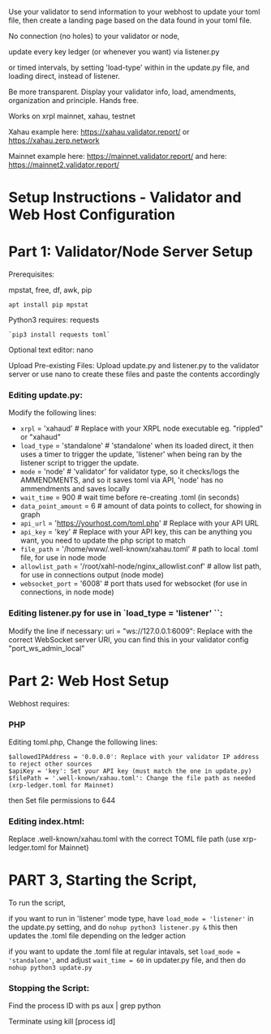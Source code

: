 Use your validator to send information to your webhost to update your toml file, then create a landing page based on the data found in your toml file.

No connection (no holes) to your validator or node,

update every key ledger (or whenever you want) via listener.py

or timed intervals, by setting 'load-type' within in the update.py file, and loading direct, instead of listener.


Be more transparent. Display your validator info, load, amendments, organization and principle. Hands free.

Works on xrpl mainnet, xahau, testnet

Xahau example here: https://xahau.validator.report/ or https://xahau.zerp.network

Mainnet example here: https://mainnet.validator.report/ and here: https://mainnet2.validator.report/


# Setup Instructions - Validator and Web Host Configuration

# Part 1: Validator/Node Server Setup

Prerequisites:

mpstat, free, df, awk, pip

    apt install pip mpstat

Python3 requires: requests

    `pip3 install requests toml`

Optional text editor: nano

Upload Pre-existing Files: Upload update.py and listener.py to the validator server or use nano to create these files and paste the contents accordingly

### Editing update.py:
Modify the following lines:

 - `xrpl` = 'xahaud' # Replace with your XRPL node executable eg. "rippled" or "xahaud"
 - `load_type` = 'standalone' # 'standalone' when its loaded direct, it then uses a timer to trigger the update, 'listener' when being ran by the listener script to trigger the update.
 - `mode` = 'node' # 'validator' for validator type, so it checks/logs the AMMENDMENTS, and so it saves toml via API, 'node' has no ammendments and saves locally
 - `wait_time` = 900 # wait time before re-creating .toml (in seconds)
 - `data_point_amount` = 6 # amount of data points to collect, for showing in graph
 - `api_url` = 'https://yourhost.com/toml.php'  # Replace with your API URL
 - `api_key` = 'key'  # Replace with your API key, this can be anything you want, you need to update the php script to match
 - `file_path` = '/home/www/.well-known/xahau.toml' # path to local .toml file, for use in node mode
 - `allowlist_path` = '/root/xahl-node/nginx_allowlist.conf' # allow list path, for use in connections output (node mode)
 - `websocket_port` = '6008' # port thats used for websocket (for use in connections, in node mode)

### Editing listener.py for use in `load_type = 'listener' ``:
Modify the line if necessary:
    uri = "ws://127.0.0.1:6009": Replace with the correct WebSocket server URI, you can find this in your validator config "port_ws_admin_local"


# Part 2: Web Host Setup

Webhost requires:

### PHP

Editing toml.php, Change the following lines:

    $allowedIPAddress = '0.0.0.0': Replace with your validator IP address to reject other sources
    $apiKey = 'key': Set your API key (must match the one in update.py)
    $filePath = '.well-known/xahau.toml': Change the file path as needed (xrp-ledger.toml for Mainnet)

then Set file permissions to 644


### Editing index.html:

Replace .well-known/xahau.toml with the correct TOML file path (use xrp-ledger.toml for Mainnet)


# PART 3, Starting the Script, 

To run the script,

if you want to run in 'listener' mode type, have `load_mode = 'listener'` in the update.py setting, and do `nohup python3 listener.py &` this then updates the .toml file depending on the ledger action

if you want to update the .toml file at regular intavals, set `load_mode = 'standalone'`, and adjust `wait_time = 60` in updater.py file, and then do `nohup python3 update.py` 

### Stopping the Script:

Find the process ID with ps aux | grep python

Terminate using kill [process id]
